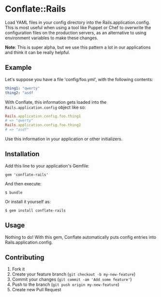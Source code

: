 # Conflate::Rails

Load YAML files in your config directory into the Rails.application.config.
This is most useful when using a tool like Puppet or Chef to overwrite the
configuration files on the production servers, as an alternative to using
environment variables to make these changes.

**Note**: This is super alpha, but we use this pattern a lot in our
applications and think it can be really helpful.

## Example

Let's suppose you have a file 'config/foo.yml', with the following contents:

```yml
thing1: "qwerty"
thing2: "asdf
```

With Conflate, this information gets loaded into the `Rails.application.config` object like so:

```ruby
Rails.application.config.foo.thing1
# => "qwerty"
Rails.application.config.foo.thing2
# => "asdf"
```

Use this information in your application or other initializers.

## Installation

Add this line to your application's Gemfile:

    gem 'conflate-rails'

And then execute:

    $ bundle

Or install it yourself as:

    $ gem install conflate-rails

## Usage

Nothing to do! With this gem, Conflate automatically puts config entries into Rails.application.config.

## Contributing

1. Fork it
2. Create your feature branch (`git checkout -b my-new-feature`)
3. Commit your changes (`git commit -am 'Add some feature'`)
4. Push to the branch (`git push origin my-new-feature`)
5. Create new Pull Request
